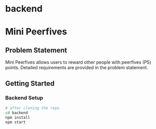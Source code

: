 # backend
# Mini Peerfives

## Problem Statement
Mini Peerfives allows users to reward other people with peerfives (P5) points. Detailed requirements are provided in the problem statement.

## Getting Started

### Backend Setup

```bash
# after cloning the repo
cd backend
npm install
npm start
